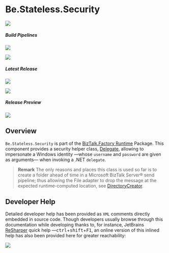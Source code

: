 ﻿# Be.Stateless.Security

[![][github.badge]][github]

##### Build Pipelines

[![][pipeline.mr.badge]][pipeline.mr]

[![][pipeline.ci.badge]][pipeline.ci]

##### Latest Release

[![][nuget.badge]][nuget]

[![][release.badge]][release]

##### Release Preview

[![][nuget.preview.badge]][nuget.preview]

## Overview

`Be.Stateless.Security` is part of the [BizTalk.Factory Runtime](./../BizTalk/Factory/Runtime/README.md) Package. This component provides a security helper class, [Delegate][delegate], allowing to impersonate a Windows identity &mdash;whose `username` and `password` are given as arguments&mdash; when invoking a .NET `delegate`.

> **Remark** The only reasons and places this class is used so far is to create a folder ahead of time in a Microsoft BizTalk Server® send pipeline; thus allowing the File adapter to drop the message at the expected runtime-computed location, see [DirectoryCreator][directory-creator].

## Developer Help

Detailed developer help has been provided as `XML` comments directly embedded in source code. Though developers usually browse through this documentation while developing thanks to, for instance, JetBrains [ReSharper][resharper] quick help &mdash;<kbd>ctrl</kbd>+<kbd>shift</kbd>+<kbd>F1</kbd>, an online version of this inlined help has also been provided here for greater reachability:

[![][help.badge]][help]

<!-- badges -->

[doc.main.badge]: https://img.shields.io/static/v1?label=BizTalk.Factory%20SDK&message=User's%20Guide&color=8CA1AF&logo=readthedocs
[doc.main]: https://www.stateless.be/ "BizTalk.Factory SDK User's Guide"
[doc.this.badge]: https://img.shields.io/static/v1?label=Be.Stateless.Security&message=User's%20Guide&color=8CA1AF&logo=readthedocs
[doc.this]: https://www.stateless.be/Security "Be.Stateless.Security User's Guide"
[github.badge]: https://img.shields.io/static/v1?label=Repository&message=Be.Stateless.Security&logo=github
[github]: https://github.com/icraftsoftware/Be.Stateless.Security "Be.Stateless.Security GitHub Repository"
[help.badge]: https://img.shields.io/static/v1?label=Be.Stateless.Security&message=Developer%20Help&color=8CA1AF&logo=microsoftacademic
[help]: https://github.com/icraftsoftware/biztalk.factory.github.io/blob/master/Help/Security/README.md "Be.Stateless.Security Developer Help"
[nuget.badge]: https://img.shields.io/nuget/v/Be.Stateless.Security.svg?label=Be.Stateless.Security&style=flat&logo=nuget
[nuget]: https://www.nuget.org/packages/Be.Stateless.Security "Be.Stateless.Security NuGet Package"
[nuget.preview.badge]: https://badge-factory.azurewebsites.net/package/icraftsoftware/be.stateless/BizTalk.Factory.Preview/Be.Stateless.Security?logo=nuget
[nuget.preview]: https://dev.azure.com/icraftsoftware/be.stateless/_packaging?_a=package&feed=BizTalk.Factory.Preview&package=Be.Stateless.Security&protocolType=NuGet "Be.Stateless.Security Preview NuGet Package"
[pipeline.ci.badge]: https://dev.azure.com/icraftsoftware/be.stateless/_apis/build/status/Be.Stateless.Security%20Continuous%20Integration?branchName=master&label=Continuous%20Integration%20Build
[pipeline.ci]: https://dev.azure.com/icraftsoftware/be.stateless/_build/latest?definitionId=92&branchName=master "Be.Stateless.Security Continuous Integration Build Pipeline"
[pipeline.mr.badge]: https://dev.azure.com/icraftsoftware/be.stateless/_apis/build/status/Be.Stateless.Security%20Manual%20Release?branchName=master&label=Manual%20Release%20Build
[pipeline.mr]: https://dev.azure.com/icraftsoftware/be.stateless/_build/latest?definitionId=93&branchName=master "Be.Stateless.Security Manual Release Build Pipeline"
[release.badge]: https://img.shields.io/github/v/release/icraftsoftware/Be.Stateless.Security?label=Release&logo=github
[release]: https://github.com/icraftsoftware/Be.Stateless.Security/releases/latest "Be.Stateless.Security GitHub Release"

<!-- links -->

[delegate]: https://github.com/icraftsoftware/Be.Stateless.Security/blob/master/src/Be.Stateless.Security/Delegate.cs
[directory-creator]: https://github.com/icraftsoftware/Be.Stateless.BizTalk.Pipeline.MicroComponents/blob/936a6130f8238a7e243829e97c923fa35a3feba3/src/Be.Stateless.BizTalk.Pipeline.MicroComponents/MicroComponent/DirectoryCreator.cs#L40
[resharper]: https://www.jetbrains.com/resharper/
